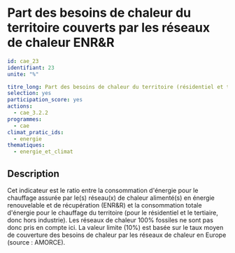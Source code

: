 # Part des besoins de chaleur du territoire couverts par les réseaux de chaleur ENR&R
```yaml
id: cae_23
identifiant: 23
unite: "%"

titre_long: Part des besoins de chaleur du territoire (résidentiel et tertiaire) couverts par les réseaux de chaleur ENR&R
selection: yes
participation_score: yes
actions:
  - cae_3.2.2
programmes:
  - cae
climat_pratic_ids:
  - energie
thematiques:
  - energie_et_climat
```
## Description
Cet indicateur est le ratio entre la consommation d'énergie pour le chauffage assurée par le(s) réseau(x) de chaleur alimenté(s) en énergie renouvelable et de récupération (ENR&R) et la consommation totale d'énergie pour le chauffage du territoire (pour le résidentiel et le tertiaire, donc hors industrie).
Les réseaux de chaleur 100% fossiles ne sont pas donc pris en compte ici.
La valeur limite (10%) est basée sur le taux moyen de couverture des besoins de chaleur par les réseaux de chaleur en Europe (source : AMORCE).
